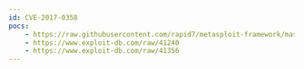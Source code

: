 ```yaml
---
id: CVE-2017-0358
pocs:
    - https://raw.githubusercontent.com/rapid7/metasploit-framework/master/modules/exploits/linux/local/ntfs3g_priv_esc.rb
    - https://www.exploit-db.com/raw/41240
    - https://www.exploit-db.com/raw/41356
---
```

